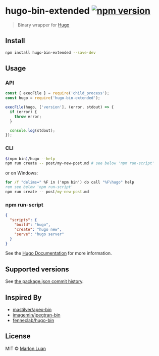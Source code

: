 # hugo-bin-extended [![npm version](https://img.shields.io/npm/v/hugo-bin-extended.svg)](https://www.npmjs.com/package/hugo-bin-extended)

> Binary wrapper for [Hugo](https://gohugo.io/)

## Install

```sh
npm install hugo-bin-extended --save-dev
```

## Usage

### API

```js
const { execFile } = require('child_process');
const hugo = require('hugo-bin-extended');

execFile(hugo, ['version'], (error, stdout) => {
  if (error) {
    throw error;
  }

  console.log(stdout);
});
```

### CLI

```sh
$(npm bin)/hugo --help
npm run create -- post/my-new-post.md # see below 'npm run-script'
```

or on Windows:

```bat
for /f "delims=" %F in ('npm bin') do call "%F\hugo" help
rem see below 'npm run-script'
npm run create -- post/my-new-post.md
```

### npm run-script

```json
{
  "scripts": {
    "build": "hugo",
    "create": "hugo new",
    "serve": "hugo server"
  }
}
```

See the [Hugo Documentation](https://gohugo.io/) for more information.

## Supported versions

See [the package.json commit history](https://github.com/MarlonLuan/hugo-bin-extended/commits/master/package.json).

## Inspired By

- [mastilver/apex-bin](https://github.com/mastilver/apex-bin)
- [imagemin/jpegtran-bin](https://github.com/imagemin/jpegtran-bin)
- [fenneclab/hugo-bin](https://github.com/fenneclab/hugo-bin)

## License

MIT © [Marlon Luan](https://www.MarlonLuan.com/)
